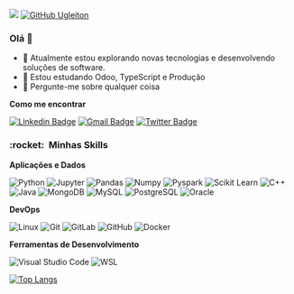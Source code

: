 ![](https://komarev.com/ghpvc/?username=ugleiton&color=006bed)
[![GitHub Ugleiton]( https://img.shields.io/github/followers/ugleiton?label=follow&style=social)](https://github.com/ugleiton)

### Olá 👋

- 🔭 Atualmente estou explorando novas tecnologias e desenvolvendo soluções de software.
- 🌱 Estou estudando Odoo, TypeScript e Produção
- 💬 Pergunte-me sobre qualquer coisa
<!----- 📫 Como me encontrar: ugleiton arroba gmail ponto com
 👯 💞️ I’m looking to collaborate on Odoo --->
<!----- ⚡ Fun fact: ...--->

**Como me encontrar**

[![Linkedin Badge](https://img.shields.io/badge/-LinkedIn-blue?style=flat-square&logo=Linkedin&logoColor=white&link=https://www.linkedin.com/in/ugleiton//)](https://www.linkedin.com/in/ugleiton)
[![Gmail Badge](https://img.shields.io/badge/-Gmail-red?style=flat-square&logo=Gmail&logoColor=white&link=mailto:ugleiton@gmail.com)](mailto:ugleiton@gmail.com)
[![Twitter Badge](https://img.shields.io/badge/-Twitter-f5f8fa?style=flat-square&logo=Twitter&logoColor=blue&link=https://twitter.com/ugleiton)](https://twitter.com/ugleiton)

<h3> :rocket: &nbsp;Minhas Skills </h3>

**Aplicações e Dados**

  ![Python](https://img.shields.io/badge/-Python-333333?style=flat&logo=Python%2B%2B&logoColor=00599C)
  ![Jupyter](https://img.shields.io/badge/-Jupyter-black?style=flat-square&logo=Jupyter)
  ![Pandas](https://img.shields.io/badge/-Pandas-black?style=flat-square&logo=Pandas)
  ![Numpy](https://img.shields.io/badge/-Numpy-black?style=flat-square&logo=Numpy)
  ![Pyspark](https://img.shields.io/badge/-Pyspark-black?style=flat-square&logo=Apache-Spark)
  ![Scikit Learn](https://img.shields.io/badge/-Scikit%20Learn-black?style=flat-square&logo=scikit-learn)
  ![C++](https://img.shields.io/badge/-C++-333333?style=flat&logo=C%2B%2B&logoColor=00599C)
  ![Java](https://img.shields.io/badge/-Java-333333?style=flat&logo=Java&logoColor=007396)
  ![MongoDB](https://img.shields.io/badge/-MongoDB-black?style=flat-square&logo=Mongodb)
  ![MySQL](https://img.shields.io/badge/-MySQL-333333?style=flat&logo=mysql)
  ![PostgreSQL](https://img.shields.io/badge/-PostgreSQL-black?style=flat-square&logo=PostgreSQL)
  ![Oracle](https://img.shields.io/badge/-Oracle-black?style=flat-square&logo=Oracle)   
<!----
  ![HTML5](https://img.shields.io/badge/-HTML5-333333?style=flat&logo=HTML5)
  ![CSS](https://img.shields.io/badge/-CSS-333333?style=flat&logo=CSS3&logoColor=1572B6)
  ![Flutter](https://img.shields.io/badge/-Flutter-333333?style=flat&logo=Flutter)
  ![React](https://img.shields.io/badge/-React-333333?style=flat&logo=react)
  ![React Native](https://img.shields.io/badge/-React%20Native-333333?style=flat&logo=react)
  ![Jest](https://img.shields.io/badge/-Jest-333333?style=flat&logo=jest)

**Utilidades**

  ![Insomnia](https://img.shields.io/badge/-Insomnia-333333?style=flat&logo=insomnia)
  ![Postman](https://img.shields.io/badge/-Postman-333333?style=flat&logo=postman)
--->

**DevOps**

  ![Linux](https://img.shields.io/badge/-Linux-black?style=flat-square&logo=Linux)
  ![Git](https://img.shields.io/badge/-Git-333333?style=flat&logo=git)
  ![GitLab](https://img.shields.io/badge/-GitLab-333333?style=flat&logo=gitlab)
  ![GitHub](https://img.shields.io/badge/-GitHub-333333?style=flat&logo=github)
  ![Docker](https://img.shields.io/badge/-Docker-333333?style=flat&logo=docker)
  <!----![Travis](https://img.shields.io/badge/-Travis-333333?style=flat&logo=travis) --->

**Ferramentas de Desenvolvimento**

  ![Visual Studio Code](https://img.shields.io/badge/-Visual%20Studio%20Code-333333?style=flat&logo=visual-studio-code&logoColor=007ACC)
  ![WSL](https://img.shields.io/badge/-WSL-333333?style=flat&logo=wsl&logoColor=2C2255)
  <!----![Trello](https://img.shields.io/badge/-Trello-333333?style=flat&logo=trello&logoColor=007ACC)
  ![Figma](https://img.shields.io/badge/-Figma-333333?style=flat&logo=figma&logoColor=007ACC)
  ![Adobe XD](https://img.shields.io/badge/-Adobe%20XD-333333?style=flat&logo=adobe-xd&logoColor=007ACC)
--->

[![Top Langs](https://github-readme-stats.vercel.app/api/top-langs/?username=ugleiton&layout=compact)](https://github.com/ugleiton/github-readme-stats)
